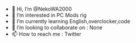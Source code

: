 - 👋 Hi, I’m @NekoWA2000
- 👀 I’m interested in PC Mods rig
- 🌱 I’m currently learning English,overclocker,code
- 💞️ I’m looking to collaborate on : None
- 📫 How to reach me : Twitter

<!---
NekoWA2000/NekoWA2000 is a ✨ special ✨ repository because its `README.md` (this file) appears on your GitHub profile.
You can click the Preview link to take a look at your changes.
--->
